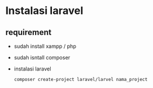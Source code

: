 # Instalasi laravel

## requirement
- sudah install xampp / php
- sudah isntall composer
- instalasi laravel

    ```
    composer create-project laravel/larvel nama_project
    ```
